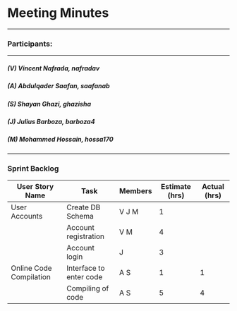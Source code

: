 # Meeting Minutes
---

### Participants:
***
##### (V) Vincent Nafrada, nafradav 
##### (A) Abdulqader Saafan, saafanab
##### (S) Shayan Ghazi, ghazisha
##### (J) Julius Barboza, barboza4
##### (M) Mohammed Hossain, hossa170
***

### Sprint Backlog



| User Story Name | Task | Members | Estimate (hrs) | Actual (hrs) |
| --- | --- | --- | --- | --- |
| User Accounts | Create DB Schema | V J M | 1 |  | 
|  | Account registration | V M | 4 |  | 
|  | Account login | J | 3 |  | 
| Online Code Compilation | Interface to enter code | A S | 1 | 1 | 
|  | Compiling of code | A S | 5 | 4 | 
